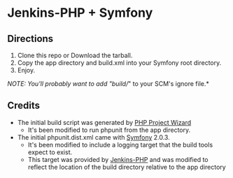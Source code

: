 Jenkins-PHP + Symfony
=====================


Directions
----------
1. Clone this repo or Download the tarball.
2. Copy the app directory and build.xml into your Symfony root directory.
3. Enjoy.

*NOTE: You'll probably want to add "build/*" to your SCM's ignore file.*

Credits
-------
* The initial build script was generated by [PHP Project Wizard](https://github.com/sebastianbergmann/php-project-wizard "PHP Project Wizard")
    * It's been modified to run phpunit from the app directory.
* The initial phpunit.dist.xml came with [Symfony](http://symfony.com/ "Symfony Framework") 2.0.3.
    * It's been modified to include a logging target that the build tools expect to exist.  
    * This target was provided by [Jenkins-PHP](http://jenkins-php.org/) and was modified to reflect the location of the build directory relative to the app directory
